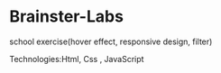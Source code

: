 # Brainster-Labs

school exercise(hover effect, responsive design,
filter)

Technologies:Html, Css , JavaScript

